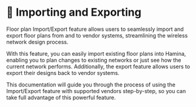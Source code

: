 # 🔁 Importing and Exporting

Floor plan Import/Export feature allows users to seamlessly import and export floor plans from and to vendor systems, streamlining the wireless network design process.

With this feature, you can easily import existing floor plans into Hamina, enabling you to plan changes to existing networks or just see how the current network performs. Additionally, the export feature allows users to export their designs back to vendor systems.

This documentation will guide you through the process of using the Import/Export feature with supported vendors step-by-step, so you can take full advantage of this powerful feature.
